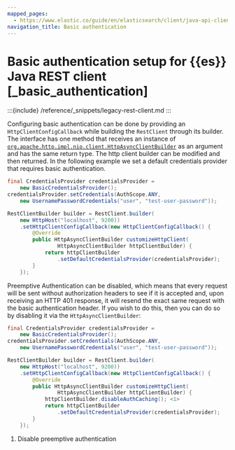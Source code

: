 ```yaml
---
mapped_pages:
  - https://www.elastic.co/guide/en/elasticsearch/client/java-api-client/current/_basic_authentication.html
navigation_title: Basic authentication
---
```


# Basic authentication setup for {{es}} Java REST client [_basic_authentication]

:::{include} /reference/_snippets/legacy-rest-client.md
:::

Configuring basic authentication can be done by providing an `HttpClientConfigCallback` while building the `RestClient` through its builder. The interface has one method that receives an instance of [`org.apache.http.impl.nio.client.HttpAsyncClientBuilder`](https://hc.apache.org/httpcomponents-asyncclient-4.1.x/current/httpasyncclient/apidocs/org/apache/http/impl/nio/client/HttpAsyncClientBuilder.html) as an argument and has the same return type. The http client builder can be modified and then returned. In the following example we set a default credentials provider that requires basic authentication.

```java
final CredentialsProvider credentialsProvider =
    new BasicCredentialsProvider();
credentialsProvider.setCredentials(AuthScope.ANY,
    new UsernamePasswordCredentials("user", "test-user-password"));

RestClientBuilder builder = RestClient.builder(
    new HttpHost("localhost", 9200))
    .setHttpClientConfigCallback(new HttpClientConfigCallback() {
        @Override
        public HttpAsyncClientBuilder customizeHttpClient(
                HttpAsyncClientBuilder httpClientBuilder) {
            return httpClientBuilder
                .setDefaultCredentialsProvider(credentialsProvider);
        }
    });
```

Preemptive Authentication can be disabled, which means that every request will be sent without authorization headers to see if it is accepted and, upon receiving an HTTP 401 response, it will resend the exact same request with the basic authentication header. If you wish to do this, then you can do so by disabling it via the `HttpAsyncClientBuilder`:

```java
final CredentialsProvider credentialsProvider =
    new BasicCredentialsProvider();
credentialsProvider.setCredentials(AuthScope.ANY,
    new UsernamePasswordCredentials("user", "test-user-password"));

RestClientBuilder builder = RestClient.builder(
    new HttpHost("localhost", 9200))
    .setHttpClientConfigCallback(new HttpClientConfigCallback() {
        @Override
        public HttpAsyncClientBuilder customizeHttpClient(
                HttpAsyncClientBuilder httpClientBuilder) {
            httpClientBuilder.disableAuthCaching(); <1>
            return httpClientBuilder
                .setDefaultCredentialsProvider(credentialsProvider);
        }
    });
```

1. Disable preemptive authentication


